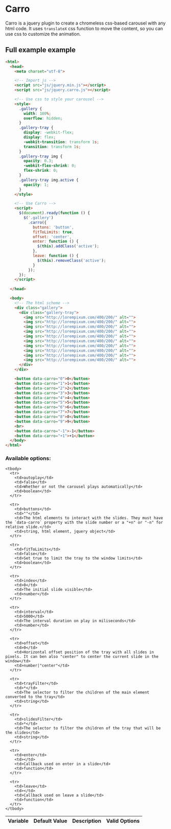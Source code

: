 # Carro

Carro is a jquery plugin to create a chromeless css-based carousel with any html code. It uses `translateX` css function to move the content, so you can use css to customize the animation.

## Full example example

```html
<html>
  <head>
    <meta charset="utf-8">

    <!-- Import js -->
    <script src="js/jquery.min.js"></script>
    <script src="js/jquery.carro.js"></script>

    <!-- Use css to style your carousel -->
    <style>
      .gallery {
        width: 100%;
        overflow: hidden;
      }
      .gallery-tray {
        display: -webkit-flex;
        display: flex;
        -webkit-transition: transform 1s;
        transition: transform 1s;
      }
      .gallery-tray img {
        opacity: 0.3;
        -webkit-flex-shrink: 0;
        flex-shrink: 0;
      }
      .gallery-tray img.active {
        opacity: 1;
      }
    </style>

    <!-- Use Carro -->
    <script>
      $(document).ready(function () {
        $('.gallery')
          .carro({
            buttons: 'button',
            fitToLimits: true,
            offset: 'center',
            enter: function () {
              $(this).addClass('active');
            },
            leave: function () {
              $(this).removeClass('active');
            }
          });
      });
    </script>
    
  </head>

  <body>
    <!-- The html scheme -->
    <div class="gallery">
      <div class="gallery-tray">
        <img src="http://lorempixum.com/400/200/" alt="">
        <img src="http://lorempixum.com/400/200/" alt="">
        <img src="http://lorempixum.com/400/200/" alt="">
        <img src="http://lorempixum.com/400/200/" alt="">
        <img src="http://lorempixum.com/400/200/" alt="">
        <img src="http://lorempixum.com/400/200/" alt="">
        <img src="http://lorempixum.com/400/200/" alt="">
        <img src="http://lorempixum.com/400/200/" alt="">
        <img src="http://lorempixum.com/400/200/" alt="">
        <img src="http://lorempixum.com/400/200/" alt="">
      </div>
    </div>

    <button data-carro="0">0</button>
    <button data-carro="1">1</button>
    <button data-carro="2">2</button>
    <button data-carro="3">3</button>
    <button data-carro="4">4</button>
    <button data-carro="5">5</button>
    <button data-carro="6">6</button>
    <button data-carro="7">7</button>
    <button data-carro="8">8</button>
    <button data-carro="9">9</button>
    <br>
    <button data-carro="-1">-1</button>
    <button data-carro="+1">+1</button>
  </body>
</html>
```

### Available options:


<table>
    <thead>
      <tr>
        <th>Variable</th>
        <th>Default Value</th>
        <th>Description</th>
        <th>Valid Options</th>
      </tr>
    </thead>

    <tbody>
      <tr>
        <td>autoplay</td>
        <td>false</td>
        <td>Whether or not the carousel plays automatically</td>
        <td>boolean</td>
      </tr>

      <tr>
        <td>buttons</td>
        <td>""</td>
        <td>The html elements to interact with the slides. They must have the `data-carro` property with the slide number or a "+n" or "-n" for relative slide.</td>
        <td>string, html element, jquery object</td>
      </tr>

      <tr>
        <td>fitToLimits</td>
        <td>false</td>
        <td>Set true to limit the tray to the window limits</td>
        <td>boolean</td>
      </tr>

      <tr>
        <td>index</td>
        <td>0</td>
        <td>The initial slide visible</td>
        <td>number</td>
      </tr>

      <tr>
        <td>interval</td>
        <td>5000</td>
        <td>The interval duration on play in miliseconds</td>
        <td>number</td>
      </tr>

      <tr>
        <td>offset</td>
        <td>0</td>
        <td>Horizontal offset position of the tray with all slides in pixels. It can ben also "center" to center the current slide in the window</td>
        <td>number|"center"</td>
      </tr>

      <tr>
        <td>trayFilter</td>
        <td>*</td>
        <td>The selector to filter the children of the main element converted to the tray</td>
        <td>string</td>
      </tr>

      <tr>
        <td>slidesFilter</td>
        <td>*</td>
        <td>The selector to filter the children of the tray that will be the slides</td>
        <td>string</td>
      </tr>

      <tr>
        <td>enter</td>
        <td></td>
        <td>Callback used on enter in a slide</td>
        <td>function</td>
      </tr>

      <tr>
        <td>leave</td>
        <td></td>
        <td>Callback used on leave a slide</td>
        <td>function</td>
      </tr>
    </tbody>
  </table>
